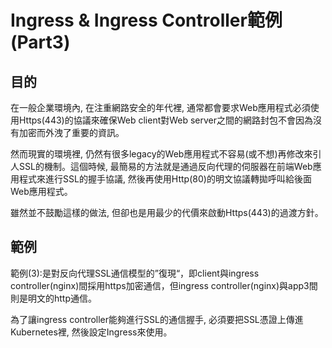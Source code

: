 # Ingress & Ingress Controller範例(Part3)

## 目的

在一般企業環境內, 在注重網路安全的年代裡, 通常都會要求Web應用程式必須使用Https(443)的協議來確保Web client對Web server之間的網路封包不會因為沒有加密而外洩了重要的資訊。

然而現實的環境裡, 仍然有很多legacy的Web應用程式不容易(或不想)再修改來引人SSL的機制。這個時候, 最簡易的方法就是通過反向代理的伺服器在前端Web應用程式來進行SSL的握手協議, 然後再使用Http(80)的明文協議轉拋呼叫給後面Web應用程式。

雖然並不鼓勵這樣的做法, 但卻也是用最少的代價來啟動Https(443)的過渡方針。

## 範例

範例(3):是對反向代理SSL通信模型的”復現“，即client與ingress controller(nginx)間採用https加密通信，但ingress controller(nginx)與app3間則是明文的http通信。

為了讓ingress controller能夠進行SSL的通信握手, 必須要把SSL憑證上傳進Kubernetes裡, 然後設定Ingress來使用。

